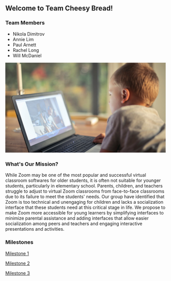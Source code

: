 ## Welcome to Team Cheesy Bread!

### Team Members

- Nikola Dimitrov
- Annie Lim
- Paul Arnett
- Rachel Long
- Will McDaniel

<img src="Zoom-Virtual-Backgrounds-for-kids.png">

### What's Our Mission?

While Zoom may be one of the most popular and successful virtual classroom softwares for older students, it is often not suitable for younger students, particularly in elementary school. Parents, children, and teachers struggle to adjust to virtual Zoom classrooms from face-to-face classrooms due to its failure to meet the students' needs. Our group have identified that Zoom is too technical and unengaging for children and lacks a socialization interface that these students need at this critical stage in life. We propose to make Zoom more accessible for young learners by simplifying interfaces to minimize parental assistance and adding interfaces that allow easier socialization among peers and teachers and engaging interactive presentations and activities.

### Milestones

[Milestone 1](Milestone1.md)

[Milestone 2](Milestone2.md)

[Milestone 3](Milestone3.md)
